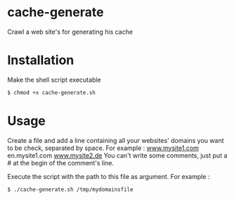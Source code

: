 cache-generate
==============

Crawl a web site's for generating his cache

# Installation
Make the shell script executable
```bash
$ chmod +x cache-generate.sh
```
# Usage
Create a file and add a line containing all your websites' domains you want to be check, separated by space.
For example : www.mysite1.com en.mysite1.com www.mysite2.de
You can't write some comments, just put a # at the begin of the comment's line.

Execute the script with the path to this file as argument.
For example :
```bash
$ ./cache-generate.sh /tmp/mydomainsfile
```
